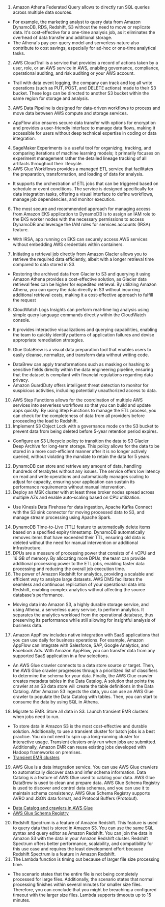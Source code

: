 1. Amazon Athena Federated Query allows to directly run SQL queries across multiple data sources.
- For example, the marketing analyst to query data from Amazon DynamoDB, RDS, Redshift, S3 without the need to move or replicate data. It's cost-effective for a one-time analysis job, as it eliminates the overhead of data transfer and additional storage.
- The Athena's pay-per-query model and serverless nature also contribute to cost savings, especially for ad-hoc or one-time analytical tasks.
2. AWS CloudTrail is a service that provides a record of actions taken by a user, role, or an AWS service in AWS, enabling governance, compliance, operational auditing, and risk auditing or your AWS account.
- Trail with data event logging, the company can track and log all write operations (such as PUT, POST, and DELETE actions) made to their S3 bucket. These logs can be directed to another S3 bucket within the same region for storage and analysis.
3. AWS Data Pipeline is designed for data-driven workflows to process and move data between AWS compute and storage services.
- AppFlow also ensures secure data transfer with options for encryption and provides a user-friendly interface to manage data flows, making it accessible for users without deep technical expertise in coding or data integration.
4. SageMaker Experiments is a useful tool for organizing, tracking, and comparing iterations of machine learning models; it primarily focuses on experiment management rather the detailed lineage tracking of all artifacts throughout their lifecycle.
5. AWS Glue Workflows provides a managed ETL service that facilitates the preparation, transformation, and loading of data for analysis.
- It supports the orchestration of ETL jobs that can be triggered based on schedule or event conditions. The service is designed specifically for data integration tasks, offering a visual interface to define workflows, manage job dependencies, and monitor execution.
6. The most secure and recommended approach for managing access from Amazon EKS application to DynamoDB is to assign an IAM role to the EKS worker nodes with the necessary permissions to access DynamoDB and leverage the IAM roles for services accounts (IRSA) feature.
- With IRSA, app running on EKS can securely access AWS services without embedding AWS credentials within containers.
7. Initiating a retrieval job directly from Amazon Glacier allows you to retrieve the required data efficiently, albeit with a longer retrieval time compared to data stored in S3.
- Restoring the archived data from Glacier to S3 and querying it using Amazon Athena provides a cost-effective solution, as Glacier data retrieval fees can be higher for expedited retrieval. By utilizing Amazon Athena, you can query the data directly in S3 without incurring additional retrieval costs, making it a cost-effective approach to fulfill the request
8. CloudWatch Logs Insights can perform real-time log analysis using simple query language commands directly within the CloudWatch console.
- It provides interactive visualizations and querying capabilities, enabling the team to quickly identify patterns of application failures and devise appropriate remediation strategies.
9. Glue DataBrew is a visual data preparation tool that enables users to easily cleanse, normalize, and transform data without writing code.
- DataBrew can apply transformations such as masking or hashing to sensitive fields directly within the data engineering pipeline, ensuring that the dataset is compliant with financial regulations regarding data privacy.
- Amazon GuardDuty offers intelligent threat detection to monitor for suspicious activities, including potentially unauthorized access to data.
10. AWS Step Functions allows for the coordination of multiple AWS services into serverless workflows so that you can build and update apps quickly. By using Step Functions to manage the ETL process, you can check for the completeness of data from all providers before proceeding the load to Redshift.
11. Implement S3 Object Lock with a governance mode on the S3 bucket to prevent data from being deleted before 5-year retention period expires.
- Configure an S3 Lifecycle policy to transition the data to S3 Glacier Deep Archive for long-term storage. This policy allows for the data to be stored in a more cost-efficient manner after it is no longer actively queried, without violating the mandate to retain the data for 5 years.
12. DynamoDB can store and retrieve any amount of data, handling hundreds of terabytes without any issues. The service offers low latency on read and write operations and automatically manages scaling to adjust for capacity, ensuring your application can sustain its performance requirements without manual intervention.
13. Deploy an MSK cluster with at least three broker nodes spread across multiple AZs and enable auto-scaling based on CPU utilization.
- Use Kinesis Data Firehose for data ingestion, Apache Kafka Connect with the S3 sink connector for moving processed data to S3, and manage stream processing using Apache Spark.
14. DynamoDB Time-to-Live (TTL) feature to automatically delete items based on a specified expiry timestamp. DynamoDB automatically removes items that have exceeded their TTL, ensuring old data is deleted without the need for manual intervention or additional infrastructure.
15.  DPUs are a measure of processing power that consists of 4 vCPU and 16 GB of memory. By allocating more DPUs, the team can provide additional processing power to the ETL jobs, enabling faster data processing and reducing the overall job execution time.
16. The power of Amazon Redshift for analytics, providing a scalable and efficient way to analyze large datasets. AWS DMS facilitates the seamless and continuous replication of your operational data into Redshift, enabling complex analytics without affecting the source database's performance.
- Moving data into Amazon S3, a highly durable storage service, and using Athena, a serverless query service, to perform analytics. It separates the analytics workload from the operational database, thus preserving its performance while still allowing for insightful analysis of business data.
17. Amazon AppFlow includes native integration with SaaS applications that you can use daily for business operations. For example, Amazon AppFlow can integrate with Salesforce, SAP, Google Analytics, and Facebook Ads. With Amazon AppFlow, you can transfer data from any supported SaaS application in a few selections.
- An AWS Glue crawler connects to a data store source or target. Then, the AWS Glue crawler progresses through a prioritized list of classifiers to determine the schema for your data. Finally, the AWS Glue crawler creates metadata tables in the Data Catalog. A solution that points the crawler at an S3 data store will create the table definitions in the Data Catalog. After Amazon S3 ingests the data, you can use an AWS Glue crawler to populate the Data Catalog with tables. Then, you can start to consume the data by using SQL in Athena.
18. Migrate to EMR. Store all data in S3. Launch transient EMR clusters when jobs need to run.
- To store data in Amazon S3 is the most cost-effective and durable solution. Additionally, to use a transient cluster for batch jobs is a best practice. You do not need to spin up a long-running cluster for interactive usage. Transient clusters only run when jobs are submitted. Additionally, Amazon EMR can reuse existing jobs developed with Hadoop frameworks on premises.
- [Transient EMR clusters](https://github.com/aws/aws-emr-best-practices/blob/main/content/reliability/best_practices.md)
19. AWS Glue is a data integration service. You can use AWS Glue crawlers to automatically discover data and infer schema information. Data Catalog is a feature of AWS Glue used to catalog your data. AWS Glue DataBrew is used to clean and prepare data. AWS Glue Schema Registry is used to discover and control data schemas, and you can use it to maintain schema consistency. AWS Glue Schema Registry supports AVRO and JSON data format, and Protocol Buffers (Protobuf).
- [Data Catalog and crawlers in AWS Glue](https://docs.aws.amazon.com/glue/latest/dg/catalog-and-crawler.html)
- [AWS Glue Schema Registry](https://docs.aws.amazon.com/glue/latest/dg/schema-registry.html)
20.  Redshift Spectrum is a feature of Amazon Redshift. This feature is used to query data that is stored in Amazon S3. You can use the same SQL syntax and query editor as Amazon Redshift. You can join the data in Amazon S3 with the data in your Amazon Redshift cluster. Redshift Spectrum offers better performance, scalability, and compatibility for this use case and requires the least development effort because Redshift Spectrum is a feature in Amazon Redshift.
21. The Lambda function is timing out because of larger file size processing time.
- The scenario states that the entire file is not being completely processed for large files. Additionally, the scenario states that normal processing finishes within several minutes for smaller size files. Therefore, you can conclude that you might be breaching a configured timeout with the larger size files. Lambda supports timeouts up to 15 minutes.